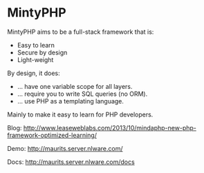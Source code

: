 MintyPHP
========

MintyPHP aims to be a full-stack framework that is:

  - Easy to learn
  - Secure by design
  - Light-weight

By design, it does:

  - … have one variable scope for all layers.
  - … require you to write SQL queries (no ORM).
  - … use PHP as a templating language.

Mainly to make it easy to learn for PHP developers.

Blog: http://www.leaseweblabs.com/2013/10/mindaphp-new-php-framework-optimized-learning/

Demo: http://maurits.server.nlware.com/

Docs: http://maurits.server.nlware.com/docs
